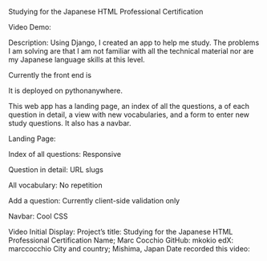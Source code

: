 Studying for the Japanese HTML Professional Certification

Video Demo:  <URL HERE>

Description:
Using Django, I created an app to help me study. The problems I am solving are that I am not familiar with all the technical material nor are my Japanese language skills at this level.

Currently the front end is

It is deployed on pythonanywhere.

This web app has a landing page, an index of all the questions, a of each question in detail, a view with new vocabularies, and a form to enter new study questions. It also has a navbar.

Landing Page:

Index of all questions:
Responsive

Question in detail:
URL slugs

All vocabulary:
No repetition

Add a question:
Currently client-side validation only

Navbar:
Cool CSS


Video Initial Display:
Project’s title: Studying for the Japanese HTML Professional Certification 
Name; Marc Cocchio
GitHub: mkokio
edX: marccocchio
City and country; Mishima, Japan
Date recorded this video: